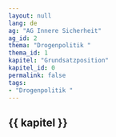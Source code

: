 ```yaml
---
layout: null
lang: de
ag: "AG Innere Sicherheit"
ag_id: 2
thema: "Drogenpolitik "
thema_id: 1
kapitel: "Grundsatzposition"
kapitel_id: 0
permalink: false
tags:
- "Drogenpolitik "
---
```


## {{ kapitel }}

